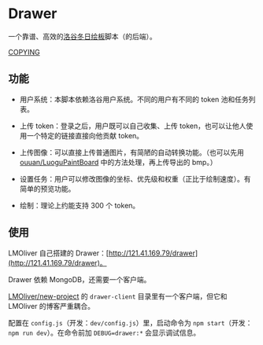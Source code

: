 # Drawer

一个靠谱、高效的[洛谷冬日绘板](https://www.luogu.com.cn/paintboard)脚本（的后端）。

[COPYING](./COPYING)

## 功能

- 用户系统：本脚本依赖洛谷用户系统。不同的用户有不同的 token 池和任务列表。

- 上传 token：登录之后，用户既可以自己收集、上传 token，也可以让他人使用一个特定的链接直接向他贡献 token。

- 上传图像：可以直接上传普通图片，有简陋的自动转换功能。（也可以先用 [ouuan/LuoguPaintBoard](https://github.com/ouuan/LuoguPaintBoard#%E5%A4%84%E7%90%86%E5%9B%BE%E5%83%8F) 中的方法处理，再上传导出的 bmp。）

- 设置任务：用户可以修改图像的坐标、优先级和权重（正比于绘制速度）。有简单的预览功能。

- 绘制：理论上约能支持 300 个 token。

## 使用

LMOliver 自己搭建的 Drawer：[http://121.41.169.79/drawer](http://121.41.169.79/drawer)。

Drawer 依赖 MongoDB，还需要一个客户端。

[LMOliver/new-project](https://github.com/LMOliver/new-project) 的 `drawer-client` 目录里有一个客户端，但它和 LMOliver 的博客严重耦合。

配置在 `config.js`（开发：`dev/config.js`）里，启动命令为 `npm start`（开发：`npm run dev`）。在命令前加 `DEBUG=drawer:*` 会显示调试信息。